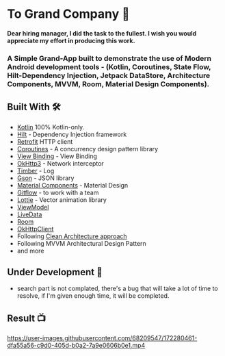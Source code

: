 # To Grand Company 🥰
#### Dear hiring manager, I did the task to the fullest. I wish you would appreciate my effort in producing this work.
### A Simple Grand-App built to demonstrate the use of Modern Android development tools  - (Kotlin, Coroutines, State Flow, Hilt-Dependency Injection, Jetpack DataStore, Architecture Components, MVVM, Room, Material Design Components).


## Built With 🛠
- [Kotlin](https://kotlinlang.org/) 100% Kotlin-only.
- [Hilt](https://dagger.dev/hilt/) - Dependency Injection framework
- [Retrofit](https://square.github.io/retrofit/#:~:text=Retrofit%20Configuration,are%20turned%20into%20callable%20objects.) HTTP client
- [Coroutines](https://developer.android.com/kotlin/coroutines) - A concurrency design pattern library
- [View Binding](https://developer.android.com/topic/libraries/view-binding) - View Binding
- [OkHttp3](https://github.com/square/okhttp) - Network interceptor
- [Timber](https://github.com/JakeWharton/timber) - Log
- [Gson](https://github.com/google/gson) - JSON library
- [Material Components](https://github.com/material-components/material-components-android) - Material Design
- [Gitflow](https://www.atlassian.com/git/tutorials/comparing-workflows/gitflow-workflow) - to work with a team
- [Lottie](https://airbnb.design/lottie/) - Vector animation library
- [ViewModel](https://developer.android.com/topic/libraries/architecture/viewmodel)
- [LiveData](https://developer.android.com/topic/libraries/architecture/livedata)
- [Room](https://developer.android.com/training/data-storage/room)
- [OkHttpClient](https://square.github.io/okhttp/4.x/okhttp/okhttp3/-ok-http-client/)
- Following [Clean Architecture approach](https://proandroiddev.com/mvvm-with-clean-architecture-c2c021e05c89)
- Following MVVM Architectural Design Pattern
- and more

## Under Development 🚧
- search part is not complated, there's a bug that will take a lot of time to resolve, if I'm given enough time, it will be completed.


## Result 📺
https://user-images.githubusercontent.com/68209547/172280461-dfa55a56-c9d0-405d-b0a2-7a9e0606b0e1.mp4


